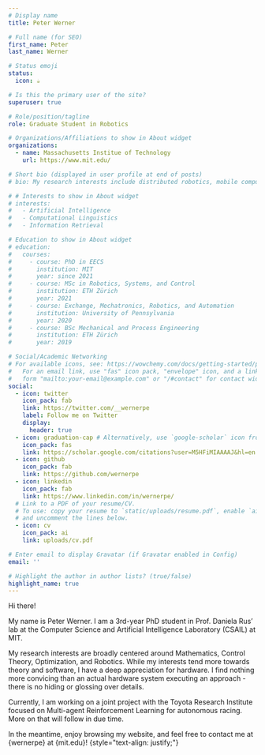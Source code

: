 ```yaml
---
# Display name
title: Peter Werner

# Full name (for SEO)
first_name: Peter
last_name: Werner

# Status emoji
status:
  icon: ☕️

# Is this the primary user of the site?
superuser: true

# Role/position/tagline
role: Graduate Student in Robotics

# Organizations/Affiliations to show in About widget
organizations:
  - name: Massachusetts Institue of Technology
    url: https://www.mit.edu/

# Short bio (displayed in user profile at end of posts)
# bio: My research interests include distributed robotics, mobile computing and programmable matter.

# # Interests to show in About widget
# interests:
#   - Artificial Intelligence
#   - Computational Linguistics
#   - Information Retrieval

# Education to show in About widget
# education:
#   courses:
#     - course: PhD in EECS
#       institution: MIT
#       year: since 2021
#     - course: MSc in Robotics, Systems, and Control
#       institution: ETH Zürich
#       year: 2021
#     - course: Exchange, Mechatronics, Robotics, and Automation
#       institution: University of Pennsylvania
#       year: 2020
#     - course: BSc Mechanical and Process Engineering
#       institution: ETH Zürich
#       year: 2019

# Social/Academic Networking
# For available icons, see: https://wowchemy.com/docs/getting-started/page-builder/#icons
#   For an email link, use "fas" icon pack, "envelope" icon, and a link in the
#   form "mailto:your-email@example.com" or "/#contact" for contact widget.
social:
  - icon: twitter
    icon_pack: fab
    link: https://twitter.com/__wernerpe
    label: Follow me on Twitter
    display:
      header: true
  - icon: graduation-cap # Alternatively, use `google-scholar` icon from `ai` icon pack
    icon_pack: fas
    link: https://scholar.google.com/citations?user=M5HFiMIAAAAJ&hl=en
  - icon: github
    icon_pack: fab
    link: https://github.com/wernerpe
  - icon: linkedin
    icon_pack: fab
    link: https://www.linkedin.com/in/wernerpe/
  # Link to a PDF of your resume/CV.
  # To use: copy your resume to `static/uploads/resume.pdf`, enable `ai` icons in `params.yaml`,
  # and uncomment the lines below.
  - icon: cv
    icon_pack: ai
    link: uploads/cv.pdf

# Enter email to display Gravatar (if Gravatar enabled in Config)
email: ''

# Highlight the author in author lists? (true/false)
highlight_name: true
---
```


Hi there!

My name is Peter Werner. I am a 3rd-year PhD student in Prof. Daniela Rus’ lab at the Computer Science and Artificial Intelligence Laboratory (CSAIL) at MIT.

My research interests are broadly centered around Mathematics, Control Theory, Optimization, and Robotics. While my interests tend more towards theory and software, I have a deep appreciation for hardware. I find nothing more convicing than an actual hardware system executing an approach - there is no hiding or glossing over details.

Currently, I am working on a joint project with the Toyota Research Institute focused on Multi-agent Reinforcement Learning for autonomous racing. More on that will follow in due time.

In the meantime, enjoy browsing my website, and feel free to contact me at {wernerpe} at {mit.edu}!
{style="text-align: justify;"}
